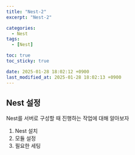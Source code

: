```yaml
---
title: "Nest-2"
excerpt: "Nest-2"

categories:
  - Nest
tags:
  - [Nest]

toc: true
toc_sticky: true

date: 2025-01-28 18:02:12 +0900
last_modified_at: 2025-01-28 18:02:13 +0900
---
```


## Nest 설정

Nest를 서버로 구성할 때 진행하는 작업에 대해 알아보자

1. Nest 설치
2. 모듈 설정
3. 필요한 세팅
